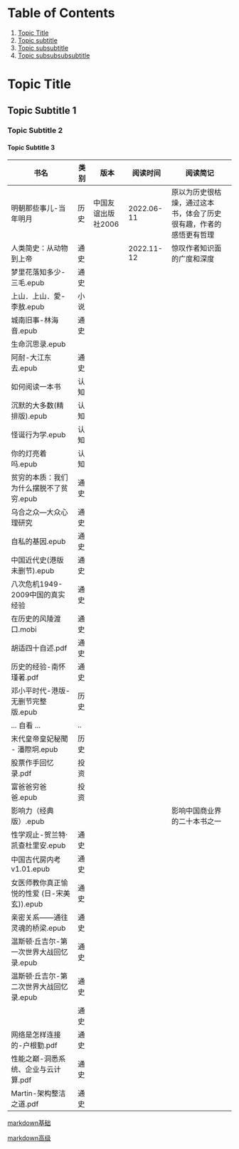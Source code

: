 # Table of Contents
1. [Topic Title](#Topic-Title)
2. [Topic subtitle](#Topic-subtitle-1)
3. [Topic subsubtitle](#Topic-subtitle-2)
4. [Topic subsubsubsubtitle](#Topic-subtitle-3)
# Topic Title
## Topic Subtitle 1
### Topic Subtitle 2
#### Topic Subtitle 3

                  
| 书名                                | 类别          | 版本 | 阅读时间 | 阅读简记 |
|-------------                       | ------------- |------ |--------  |------   |
|明朝那些事儿-当年明月                   | 历史          | 中国友谊出版社2006  |2022.06-11| 原以为历史很枯燥，通过这本书，体会了历史很有趣，作者的感悟更有哲理|
|人类简史：从动物到上帝                  | 通史          |       |2022.11-12| 惊叹作者知识面的广度和深度   |
|梦里花落知多少-三毛.epub                | 通史          |       |    |     |
|上山．上山．愛-李敖.epub                | 小说          |       |    |     |
|城南旧事-林海音.epub                   | 通史          |       |    |     |
|生命沉思录.epub                       |               |       |    |     |
|阿耐-大江东去.epub                     | 通史          |       |    |     |
|如何阅读一本书                         | 认知          |       |    |     |
|沉默的大多数(精排版).epub               | 认知          |       |    |     |
|怪诞行为学.epub                       | 认知          |       |    |     |
|你的灯亮着吗.epub                      | 认知          |       |    |     |
|贫穷的本质：我们为什么摆脱不了贫穷.epub    | 通史          |       |    |     |
|乌合之众—大众心理研究                   | 通史          |       |    |     |
|自私的基因.epub                       | 通史          |       |    |     |
|中国近代史(港版未删节).epub             | 通史          |       |    |     |
|八次危机1949-2009中国的真实经验         | 通史          |       |    |     |
|在历史的风陵渡口.mobi                  | 通史          |       |    |     |
|胡适四十自述.pdf                       | 通史          |       |    |     |
|历史的经验-南怀瑾著.pdf                 | 通史          |       |    |     |    
|邓小平时代-港版-无删节完整版.epub        |历史           |       |    |     |    
| ... 自看 ...                         |..            |       |    |     |  
|末代皇帝皇妃秘聞 - 潘際坰.epub           |历史           |       |    |     |  
|股票作手回忆录.pdf                     |投资           |       |    |     |  
|富爸爸穷爸爸.epub                      |投资           |       |    |     |  
|影响力（经典版）.epub                   |              |       |    |影响中国商业界的二十本书之一  |  
|性学观止-贺兰特·凯查杜里安.epub          |通史           |       |    |     |  
|中国古代房内考v1.01.epub               |通史           |       |    |     |  
|女医师教你真正愉悦的性爱 (日-宋美玄)).epub|通史           |       |    |     |  
|亲密关系——通往灵魂的桥梁.epub            |通史           |       |    |     |  
|温斯顿·丘吉尔-第一次世界大战回忆录.epub   |通史           |       |    |     |  
|温斯顿·丘吉尔-第二次世界大战回忆录.epub   |通史           |       |    |     |  
|                                     |通史           |       |    |     |  
|网络是怎样连接的-户根勤.pdf              |通史           |       |    |     |  
|性能之巅-洞悉系统、企业与云计算.pdf       |通史           |       |    |     |  
|Martin-架构整洁之道.pdf                |通史           |       |    |     |  



[markdown基础](https://docs.github.com/cn/get-started/writing-on-github/getting-started-with-writing-and-formatting-on-github/basic-writing-and-formatting-syntax)

[markdown高级](https://docs.github.com/cn/get-started/writing-on-github/working-with-advanced-formatting/organizing-information-with-tables)

